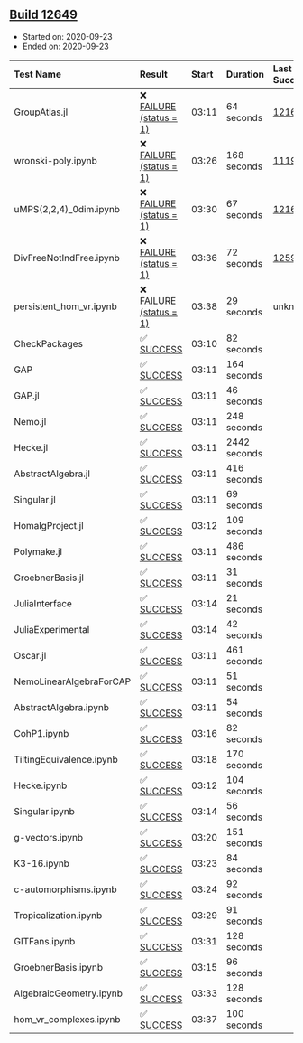 ## [Build 12649](https://oscarci.mathematik.uni-kl.de/job/oscar/12649/)

* Started on: 2020-09-23
* Ended on: 2020-09-23

| Test Name    | Result | Start | Duration | Last Success | First Failure |
|:-------------|:-------|:------|:---------|:-------------|:--------------|
| GroupAtlas.jl | ❌ [FAILURE (status = 1)](https://oscarci.mathematik.uni-kl.de/job/oscar/12649/artifact/logs/build-12649/GroupAtlas.jl.log) | 03:11 | 64 seconds | [12167](https://oscarci.mathematik.uni-kl.de/job/oscar/12167/) | [12168](https://oscarci.mathematik.uni-kl.de/job/oscar/12168/) |
| wronski-poly.ipynb | ❌ [FAILURE (status = 1)](https://oscarci.mathematik.uni-kl.de/job/oscar/12649/artifact/logs/build-12649/wronski-poly.ipynb.log) | 03:26 | 168 seconds | [11192](https://oscarci.mathematik.uni-kl.de/job/oscar/11192/) | [11193](https://oscarci.mathematik.uni-kl.de/job/oscar/11193/) |
| uMPS(2,2,4)_0dim.ipynb | ❌ [FAILURE (status = 1)](https://oscarci.mathematik.uni-kl.de/job/oscar/12649/artifact/logs/build-12649/uMPS-2-2-4-_0dim.ipynb.log) | 03:30 | 67 seconds | [12167](https://oscarci.mathematik.uni-kl.de/job/oscar/12167/) | [12168](https://oscarci.mathematik.uni-kl.de/job/oscar/12168/) |
| DivFreeNotIndFree.ipynb | ❌ [FAILURE (status = 1)](https://oscarci.mathematik.uni-kl.de/job/oscar/12649/artifact/logs/build-12649/DivFreeNotIndFree.ipynb.log) | 03:36 | 72 seconds | [12594](https://oscarci.mathematik.uni-kl.de/job/oscar/12594/) | [12595](https://oscarci.mathematik.uni-kl.de/job/oscar/12595/) |
| persistent_hom_vr.ipynb | ❌ [FAILURE (status = 1)](https://oscarci.mathematik.uni-kl.de/job/oscar/12649/artifact/logs/build-12649/persistent_hom_vr.ipynb.log) | 03:38 | 29 seconds | unknown | unknown |
| CheckPackages | ✅ [SUCCESS](https://oscarci.mathematik.uni-kl.de/job/oscar/12649/artifact/logs/build-12649/CheckPackages.log) | 03:10 | 82 seconds |  |  |
| GAP | ✅ [SUCCESS](https://oscarci.mathematik.uni-kl.de/job/oscar/12649/artifact/logs/build-12649/GAP.log) | 03:11 | 164 seconds |  |  |
| GAP.jl | ✅ [SUCCESS](https://oscarci.mathematik.uni-kl.de/job/oscar/12649/artifact/logs/build-12649/GAP.jl.log) | 03:11 | 46 seconds |  |  |
| Nemo.jl | ✅ [SUCCESS](https://oscarci.mathematik.uni-kl.de/job/oscar/12649/artifact/logs/build-12649/Nemo.jl.log) | 03:11 | 248 seconds |  |  |
| Hecke.jl | ✅ [SUCCESS](https://oscarci.mathematik.uni-kl.de/job/oscar/12649/artifact/logs/build-12649/Hecke.jl.log) | 03:11 | 2442 seconds |  |  |
| AbstractAlgebra.jl | ✅ [SUCCESS](https://oscarci.mathematik.uni-kl.de/job/oscar/12649/artifact/logs/build-12649/AbstractAlgebra.jl.log) | 03:11 | 416 seconds |  |  |
| Singular.jl | ✅ [SUCCESS](https://oscarci.mathematik.uni-kl.de/job/oscar/12649/artifact/logs/build-12649/Singular.jl.log) | 03:11 | 69 seconds |  |  |
| HomalgProject.jl | ✅ [SUCCESS](https://oscarci.mathematik.uni-kl.de/job/oscar/12649/artifact/logs/build-12649/HomalgProject.jl.log) | 03:12 | 109 seconds |  |  |
| Polymake.jl | ✅ [SUCCESS](https://oscarci.mathematik.uni-kl.de/job/oscar/12649/artifact/logs/build-12649/Polymake.jl.log) | 03:11 | 486 seconds |  |  |
| GroebnerBasis.jl | ✅ [SUCCESS](https://oscarci.mathematik.uni-kl.de/job/oscar/12649/artifact/logs/build-12649/GroebnerBasis.jl.log) | 03:11 | 31 seconds |  |  |
| JuliaInterface | ✅ [SUCCESS](https://oscarci.mathematik.uni-kl.de/job/oscar/12649/artifact/logs/build-12649/JuliaInterface.log) | 03:14 | 21 seconds |  |  |
| JuliaExperimental | ✅ [SUCCESS](https://oscarci.mathematik.uni-kl.de/job/oscar/12649/artifact/logs/build-12649/JuliaExperimental.log) | 03:14 | 42 seconds |  |  |
| Oscar.jl | ✅ [SUCCESS](https://oscarci.mathematik.uni-kl.de/job/oscar/12649/artifact/logs/build-12649/Oscar.jl.log) | 03:11 | 461 seconds |  |  |
| NemoLinearAlgebraForCAP | ✅ [SUCCESS](https://oscarci.mathematik.uni-kl.de/job/oscar/12649/artifact/logs/build-12649/NemoLinearAlgebraForCAP.log) | 03:11 | 51 seconds |  |  |
| AbstractAlgebra.ipynb | ✅ [SUCCESS](https://oscarci.mathematik.uni-kl.de/job/oscar/12649/artifact/logs/build-12649/AbstractAlgebra.ipynb.log) | 03:11 | 54 seconds |  |  |
| CohP1.ipynb | ✅ [SUCCESS](https://oscarci.mathematik.uni-kl.de/job/oscar/12649/artifact/logs/build-12649/CohP1.ipynb.log) | 03:16 | 82 seconds |  |  |
| TiltingEquivalence.ipynb | ✅ [SUCCESS](https://oscarci.mathematik.uni-kl.de/job/oscar/12649/artifact/logs/build-12649/TiltingEquivalence.ipynb.log) | 03:18 | 170 seconds |  |  |
| Hecke.ipynb | ✅ [SUCCESS](https://oscarci.mathematik.uni-kl.de/job/oscar/12649/artifact/logs/build-12649/Hecke.ipynb.log) | 03:12 | 104 seconds |  |  |
| Singular.ipynb | ✅ [SUCCESS](https://oscarci.mathematik.uni-kl.de/job/oscar/12649/artifact/logs/build-12649/Singular.ipynb.log) | 03:14 | 56 seconds |  |  |
| g-vectors.ipynb | ✅ [SUCCESS](https://oscarci.mathematik.uni-kl.de/job/oscar/12649/artifact/logs/build-12649/g-vectors.ipynb.log) | 03:20 | 151 seconds |  |  |
| K3-16.ipynb | ✅ [SUCCESS](https://oscarci.mathematik.uni-kl.de/job/oscar/12649/artifact/logs/build-12649/K3-16.ipynb.log) | 03:23 | 84 seconds |  |  |
| c-automorphisms.ipynb | ✅ [SUCCESS](https://oscarci.mathematik.uni-kl.de/job/oscar/12649/artifact/logs/build-12649/c-automorphisms.ipynb.log) | 03:24 | 92 seconds |  |  |
| Tropicalization.ipynb | ✅ [SUCCESS](https://oscarci.mathematik.uni-kl.de/job/oscar/12649/artifact/logs/build-12649/Tropicalization.ipynb.log) | 03:29 | 91 seconds |  |  |
| GITFans.ipynb | ✅ [SUCCESS](https://oscarci.mathematik.uni-kl.de/job/oscar/12649/artifact/logs/build-12649/GITFans.ipynb.log) | 03:31 | 128 seconds |  |  |
| GroebnerBasis.ipynb | ✅ [SUCCESS](https://oscarci.mathematik.uni-kl.de/job/oscar/12649/artifact/logs/build-12649/GroebnerBasis.ipynb.log) | 03:15 | 96 seconds |  |  |
| AlgebraicGeometry.ipynb | ✅ [SUCCESS](https://oscarci.mathematik.uni-kl.de/job/oscar/12649/artifact/logs/build-12649/AlgebraicGeometry.ipynb.log) | 03:33 | 128 seconds |  |  |
| hom_vr_complexes.ipynb | ✅ [SUCCESS](https://oscarci.mathematik.uni-kl.de/job/oscar/12649/artifact/logs/build-12649/hom_vr_complexes.ipynb.log) | 03:37 | 100 seconds |  |  |

